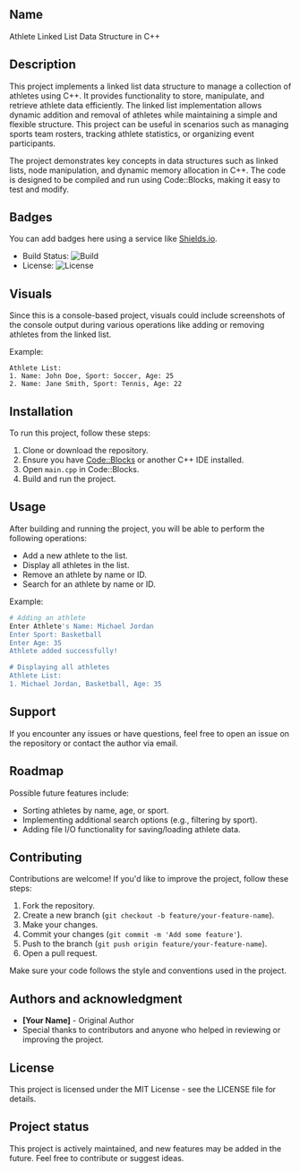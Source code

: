 
## Name
Athlete Linked List Data Structure in C++

## Description
This project implements a linked list data structure to manage a collection of athletes using C++. It provides functionality to store, manipulate, and retrieve athlete data efficiently. The linked list implementation allows dynamic addition and removal of athletes while maintaining a simple and flexible structure. This project can be useful in scenarios such as managing sports team rosters, tracking athlete statistics, or organizing event participants.

The project demonstrates key concepts in data structures such as linked lists, node manipulation, and dynamic memory allocation in C++. The code is designed to be compiled and run using Code::Blocks, making it easy to test and modify.

## Badges
You can add badges here using a service like [Shields.io](https://shields.io/).

- Build Status: ![Build](https://img.shields.io/badge/build-passing-brightgreen)
- License: ![License](https://img.shields.io/badge/license-MIT-blue)

## Visuals
Since this is a console-based project, visuals could include screenshots of the console output during various operations like adding or removing athletes from the linked list.

Example:

```
Athlete List:
1. Name: John Doe, Sport: Soccer, Age: 25
2. Name: Jane Smith, Sport: Tennis, Age: 22
```

## Installation
To run this project, follow these steps:

1. Clone or download the repository.
2. Ensure you have [Code::Blocks](https://www.codeblocks.org/) or another C++ IDE installed.
3. Open `main.cpp` in Code::Blocks.
4. Build and run the project.

## Usage
After building and running the project, you will be able to perform the following operations:

- Add a new athlete to the list.
- Display all athletes in the list.
- Remove an athlete by name or ID.
- Search for an athlete by name or ID.

Example:

```bash
# Adding an athlete
Enter Athlete's Name: Michael Jordan
Enter Sport: Basketball
Enter Age: 35
Athlete added successfully!

# Displaying all athletes
Athlete List:
1. Michael Jordan, Basketball, Age: 35
```

## Support
If you encounter any issues or have questions, feel free to open an issue on the repository or contact the author via email.

## Roadmap
Possible future features include:
- Sorting athletes by name, age, or sport.
- Implementing additional search options (e.g., filtering by sport).
- Adding file I/O functionality for saving/loading athlete data.

## Contributing
Contributions are welcome! If you'd like to improve the project, follow these steps:

1. Fork the repository.
2. Create a new branch (`git checkout -b feature/your-feature-name`).
3. Make your changes.
4. Commit your changes (`git commit -m 'Add some feature'`).
5. Push to the branch (`git push origin feature/your-feature-name`).
6. Open a pull request.

Make sure your code follows the style and conventions used in the project.

## Authors and acknowledgment
- **[Your Name]** - Original Author
- Special thanks to contributors and anyone who helped in reviewing or improving the project.

## License
This project is licensed under the MIT License - see the LICENSE file for details.

## Project status
This project is actively maintained, and new features may be added in the future. Feel free to contribute or suggest ideas.
